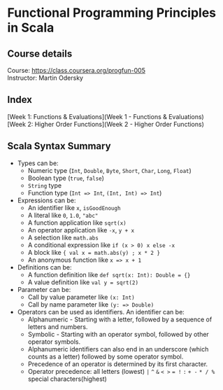 # Functional Programming Principles in Scala

## Course details
Course: https://class.coursera.org/progfun-005  
Instructor: Martin Odersky

## Index
[Week 1: Functions & Evaluations](Week 1 - Functions & Evaluations)  
[Week 2: Higher Order Functions](Week 2 - Higher Order Functions)

## Scala Syntax Summary
- Types can be:
    * Numeric type (`Int`, `Double`, `Byte`, `Short`, `Char`, `Long`, `Float`)
    * Boolean type (`true`, `false`)
    * `String` type
    * Function type (`Int => Int`, `(Int, Int) => Int`)
- Expressions can be:
    * An identifier like `x`, `isGoodEnough`
    * A literal like `0`, `1.0`, `"abc"`
    * A function application like `sqrt(x)`
    * An operator application like `-x`, `y + x`
    * A selection like `math.abs`
    * A conditional expression like `if (x > 0) x else -x`
    * A block like `{ val x = math.abs(y) ; x * 2 }`
    * An anonymous function like `x => x + 1`
- Definitions can be:
    * A function definition like `def sqrt(x: Int): Double = {}`
    * A value definition like `val y = sqrt(2)`
- Parameter can be:
    * Call by value parameter like `(x: Int)`
    * Call by name parameter like `(y: => Double)`
- Operators can be used as identifiers. An identifier can be:
    * Alphanumeric - Starting with a letter, followed by a sequence of letters and numbers.
    * Symbolic - Starting with an operator symbol, followed by other operator symbols.
    * Alphanumeric identifiers can also end in an underscore (which counts as a letter) followed by some operator symbol.
    * Precedence of an operator is determined by its first character.
    * Operator precedence:
        all letters (lowest)
        `|`
        `^`
        `&`
        `< >`
        `= !`
        `:`
        `+ -`
        `* / %`  
        special characters(highest)	

